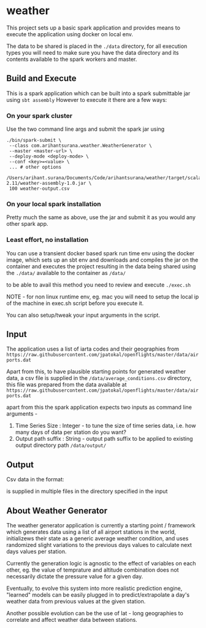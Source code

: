 # weather
This project sets up a basic spark application and provides means to execute the application using docker on local env.

The data to be shared is placed in the `./data` directory, for all execution types you will need to make sure you have the data directory and its contents available to the spark workers and master.

## Build and Execute
This is a spark application which can be built into a spark submittable jar using `sbt assembly`
However to execute it there are a few ways:

### On your spark cluster
Use the two command line args and submit the spark jar using
 ```
./bin/spark-submit \
  --class com.arihantsurana.weather.WeatherGenerator \
  --master <master-url> \
  --deploy-mode <deploy-mode> \
  --conf <key>=<value> \
  ... # other options
  /Users/arihant.surana/Documents/Code/arihantsurana/weather/target/scala-2.11/weather-assembly-1.0.jar \
  100 weather-output.csv
```

### On your local spark installation
Pretty much the same as above, use the jar and submit it as you would any other spark app.

### Least effort, no installation
You can use a transient docker based spark run time env using the docker image, which sets up an sbt env and downloads and compiles the jar on the container and executes the project resulting in the data being shared using the `./data/` available to the container as `/data/`

to be able to avail this method you need to review and execute `./exec.sh`

NOTE - for non linux runtime env, eg. mac you will need to setup the local ip of the machine in exec.sh script before you execute it.

You can also setup/tweak your input arguments in the script.


## Input
The application uses a list of iarta codes and their geographies from `https://raw.githubusercontent.com/jpatokal/openflights/master/data/airports.dat`

Apart from this, to have plausible starting points for generated weather data, a csv file is supplied in the `/data/average_conditions.csv` directory, this file was prepared from the data available at `https://raw.githubusercontent.com/jpatokal/openflights/master/data/airports.dat`

apart from this the spark application expects two inputs as command line arguments -
1) Time Series Size : Integer - to tune the size of time series data, i.e. how many days of data per station do you want?
2) Output path suffix : String - output path suffix to be applied to existing output directory path `/data/output/`

## Output
Csv data in the format:

is supplied in multiple files in the directory specified in the input

## About Weather Generator
The weather generator application is currently a starting point / framework which generates data using a list of all airport stations in the world, initializews their state as a generic average weather condition, and uses randomized slight variations to the previous days values to calculate next days values per station.

Currently the generation logic is agnostic to the effect of variables on each other, eg. the value of temprature and altitude combination does not necessarily dictate the pressure value for a given day.

 Eventually, to evolve this system into more realistic prediction engine, "learned" models can be easily plugged in to predict/extrapolate a day's weather data from previous values at the given station.

 Another possible evolution can be the use of lat - long geographies to correlate and affect weather data between stations.


